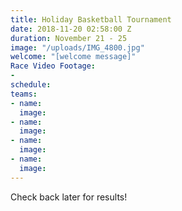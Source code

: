 ```yaml
---
title: Holiday Basketball Tournament
date: 2018-11-20 02:58:00 Z
duration: November 21 - 25
image: "/uploads/IMG_4800.jpg"
welcome: "[welcome message]"
Race Video Footage:
- 
schedule: 
teams:
- name: 
  image: 
- name: 
  image: 
- name: 
  image: 
- name: 
  image: 
---
```


Check back later for results! 
